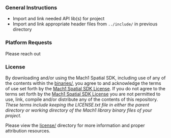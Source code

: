 ### General Instructions

* Import and link needed API lib(s) for project
* Import and link appropriate header files from `../include/` in previous directory

### Platform Requests
Please reach out 

### License ###

By downloading and/or using the Mach1 Spatial SDK, including use of any of the contents within the [binaries/](binaries), you agree to and acknowledge the terms of use set forth by the [Mach1 Spatial SDK License](https://www.mach1.tech/license). If you do not agree to the terms set forth by the [Mach1 Spatial SDK License](https://www.mach1.tech/license) you are not permitted to use, link, compile and/or distribute any of the contents of this repository.
*These terms include keeping the LICENSE.txt file in either the parent directory or working directory of the Mach1 library binary files of your project.*

Please view the [license/](license) directory for more information and proper attribution resources.